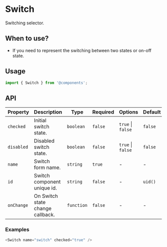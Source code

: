 # Switch

Switching selector.

## When to use?

- If you need to represent the switching between two states or on-off state.


## Usage

```js
import { Switch } from '@components';
```

## API

| Property | Description | Type | Required | Options | Default |
|---|---|---|---|---|---|
| `checked` | Initial switch state. | `boolean` | `false` | `true` \| `false` | `false` |
| `disabled` | Disabled switch state. | `boolean` | `false` | `true` \| `false` | `false` |
| `name` | Switch form name. | `string` | `true` | - | - |
| `id` | Switch component unique id. | `string` | `false` | - | `uid()` |
| `onChange` | On Switch state change callback. | `function` | `false` | - | - |

### Examples

```js
<Switch name="switch" checked="true" />
```

<!-- STORY -->

<br />
